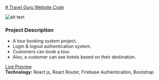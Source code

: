 
[ # Travel Guru Website Code](https://www.example.com)

![alt text](https://i.ibb.co/NKbRcDJ/Travel-guru-web-application.png)

### Project Description
*	A tour booking system project.
*	Login & logout authentication system.
*	Customers can book a tour.
*	Also, a customer can see hotels based on their destination.


[Live Preview](https://guru-travels-b6e87.web.app/ "Travel Guru Live Preview Link.")    
__Technology:__ React js, React Router, Firebase Authentication, Bootstrap            



